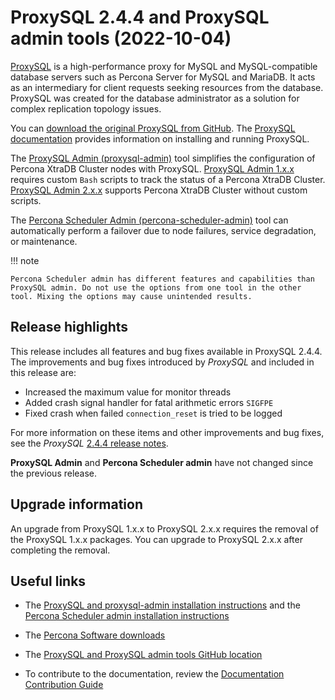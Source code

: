 # ProxySQL 2.4.4 and ProxySQL admin tools (2022-10-04)

[ProxySQL](https://proxysql.com/) is a high-performance proxy for MySQL and MySQL-compatible database servers such as Percona Server for MySQL and MariaDB. It acts as an intermediary for client requests seeking resources from the database. ProxySQL was created for the database administrator as a solution for complex replication topology issues. 

You can [download the original ProxySQL from GitHub](<https://github.com/sysown/proxysql/releases>). The [ProxySQL documentation](https://proxysql.com/documentation/) provides information on installing and running ProxySQL. 

The [ProxySQL Admin (proxysql-admin)](https://docs.percona.com/proxysql/v2-config.html) tool simplifies the configuration of Percona XtraDB Cluster nodes with ProxySQL. [ProxySQL Admin 1.x.x](https://docs.percona.com/proxysql/proxysql-v1.html) requires custom `Bash` scripts to track the status of a Percona XtraDB Cluster. [ProxySQL Admin 2.x.x](https://docs.percona.com/proxysql/psql-functions.html) supports Percona XtraDB Cluster without custom scripts.

The [Percona Scheduler Admin (percona-scheduler-admin)](https://docs.percona.com/proxysql/psa-scheduler.html) tool can automatically perform a failover due to node failures, service degradation, or maintenance.

!!! note

    Percona Scheduler admin has different features and capabilities than ProxySQL admin. Do not use the options from one tool in the other tool. Mixing the options may cause unintended results.

## Release highlights

This release includes all features and bug fixes available in ProxySQL 2.4.4. The improvements and bug fixes introduced by *ProxySQL* and included in this release are:

* Increased the maximum value for monitor threads
* Added crash signal handler for fatal arithmetic errors `SIGFPE`
* Fixed crash when failed `connection_reset` is tried to be logged

For more information on these items and other improvements and bug fixes, see the *ProxySQL* [2.4.4 release notes](https://github.com/sysown/proxysql/releases/tag/v2.4.4).

**ProxySQL Admin** and **Percona Scheduler admin** have not changed since the previous release.

## Upgrade information

An upgrade from ProxySQL 1.x.x to ProxySQL 2.x.x requires the removal of the ProxySQL 1.x.x packages. You can upgrade to ProxySQL 2.x.x after completing the removal.
    
## Useful links

* The [ProxySQL and proxysql-admin installation instructions](https://docs.percona.com/proxysql/install-v2.html) and the [Percona 
  Scheduler admin installation instructions](https://docs.percona.com/proxysql/psa-build.html)

* The [Percona Software downloads](https://www.percona.com/downloads/)

* The [ProxySQL and ProxySQL admin tools GitHub location](https://github.com/percona/proxysql-admin-tool)

* To contribute to the documentation, review the [Documentation Contribution Guide](https://github.com/percona/proxysql-admin-tool-doc/blob/main/contributing.md)
